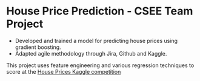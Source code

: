# House Price Prediction - CSEE Team Project
* Developed and trained a model for predicting house prices using gradient boosting.
* Adapted agile methodology through Jira, Github and Kaggle.

This project uses feature engineering and various regression techniques to score at the [House Prices Kaggle competition](https://www.kaggle.com/c/house-prices-advanced-regression-techniques/overview)
